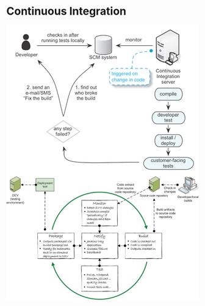 # Continuous Integration

![CI](https://github.com/siba-x-prasad/CiCd/blob/main/images/ci.png)
![CI1](https://github.com/siba-x-prasad/CiCd/blob/main/images/ci1.jpg)